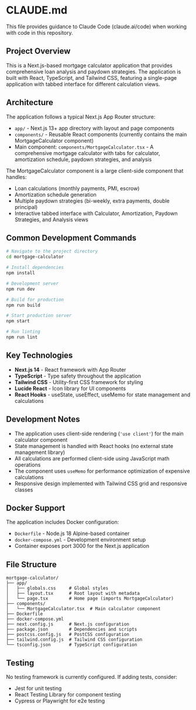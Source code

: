 # CLAUDE.md

This file provides guidance to Claude Code (claude.ai/code) when working with code in this repository.

## Project Overview

This is a Next.js-based mortgage calculator application that provides comprehensive loan analysis and paydown strategies. The application is built with React, TypeScript, and Tailwind CSS, featuring a single-page application with tabbed interface for different calculation views.

## Architecture

The application follows a typical Next.js App Router structure:
- `app/` - Next.js 13+ app directory with layout and page components
- `components/` - Reusable React components (currently contains the main MortgageCalculator component)
- Main component: `components/MortgageCalculator.tsx` - A comprehensive mortgage calculator with tabs for calculator, amortization schedule, paydown strategies, and analysis

The MortgageCalculator component is a large client-side component that handles:
- Loan calculations (monthly payments, PMI, escrow)
- Amortization schedule generation
- Multiple paydown strategies (bi-weekly, extra payments, double principal)
- Interactive tabbed interface with Calculator, Amortization, Paydown Strategies, and Analysis views

## Common Development Commands

```bash
# Navigate to the project directory
cd mortgage-calculator

# Install dependencies
npm install

# Development server
npm run dev

# Build for production
npm run build

# Start production server
npm start

# Run linting
npm run lint
```

## Key Technologies

- **Next.js 14** - React framework with App Router
- **TypeScript** - Type safety throughout the application
- **Tailwind CSS** - Utility-first CSS framework for styling
- **Lucide React** - Icon library for UI components
- **React Hooks** - useState, useEffect, useMemo for state management and calculations

## Development Notes

- The application uses client-side rendering (`'use client'`) for the main calculator component
- State management is handled with React hooks (no external state management library)
- All calculations are performed client-side using JavaScript math operations
- The component uses `useMemo` for performance optimization of expensive calculations
- Responsive design implemented with Tailwind CSS grid and responsive classes

## Docker Support

The application includes Docker configuration:
- `Dockerfile` - Node.js 18 Alpine-based container
- `docker-compose.yml` - Development environment setup
- Container exposes port 3000 for the Next.js application

## File Structure

```
mortgage-calculator/
├── app/
│   ├── globals.css     # Global styles
│   ├── layout.tsx      # Root layout with metadata
│   └── page.tsx        # Home page (imports MortgageCalculator)
├── components/
│   └── MortgageCalculator.tsx  # Main calculator component
├── Dockerfile
├── docker-compose.yml
├── next.config.js      # Next.js configuration
├── package.json        # Dependencies and scripts
├── postcss.config.js   # PostCSS configuration
├── tailwind.config.js  # Tailwind CSS configuration
└── tsconfig.json       # TypeScript configuration
```

## Testing

No testing framework is currently configured. If adding tests, consider:
- Jest for unit testing
- React Testing Library for component testing
- Cypress or Playwright for e2e testing